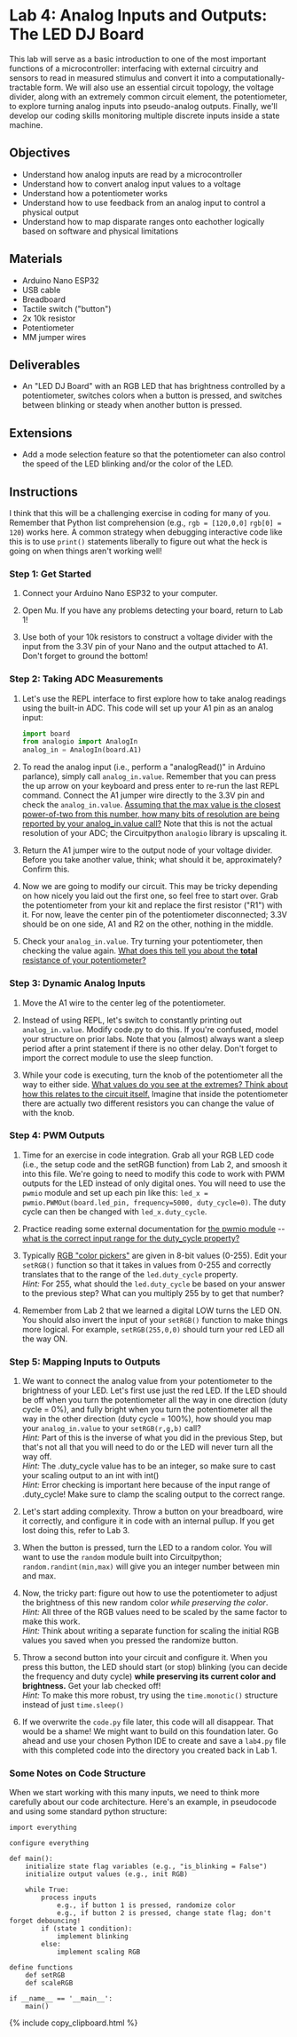 <link rel="stylesheet" type="text/css" href="../../assets/css/styles.css">

# Lab 4: Analog Inputs and Outputs: The LED DJ Board

This lab will serve as a basic introduction to one of the most important functions of a microcontroller: interfacing with external circuitry and sensors to read in measured stimulus and convert it into a computationally-tractable form. We will also use an essential circuit topology, the voltage divider, along with an extremely common circuit element, the potentiometer, to explore turning analog inputs into pseudo-analog outputs. Finally, we'll develop our coding skills monitoring multiple discrete inputs inside a state machine. 

## Objectives
- Understand how analog inputs are read by a microcontroller
- Understand how to convert analog input values to a voltage
- Understand how a potentiometer works
- Understand how to use feedback from an analog input to control a physical output
- Understand how to map disparate ranges onto eachother logically based on software and physical limitations

## Materials
- Arduino Nano ESP32
- USB cable
- Breadboard
- Tactile switch ("button")
- 2x 10k resistor
- Potentiometer
- MM jumper wires

## Deliverables
- An "LED DJ Board" with an RGB LED that has brightness controlled by a potentiometer, switches colors when a button is pressed, and switches between blinking or steady when another button is pressed. 

## Extensions
- Add a mode selection feature so that the potentiometer can also control the speed of the LED blinking and/or the color of the LED. 

## Instructions
I think that this will be a challenging exercise in coding for many of you. Remember that Python list comprehension (e.g., `rgb = [120,0,0]` `rgb[0] = 120`) works here. A common strategy when debugging interactive code like this is to use `print()` statements liberally to figure out what the heck is going on when things aren't working well!

### Step 1: Get Started
1. Connect your Arduino Nano ESP32 to your computer.

2. Open Mu. If you have any problems detecting your board, return to Lab 1!

3. Use both of your 10k resistors to construct a voltage divider with the input from the 3.3V pin of your Nano and the output attached to A1. Don't forget to ground the bottom!

### Step 2: Taking ADC Measurements
1. Let's use the REPL interface to first explore how to take analog readings using the built-in ADC. This code will set up your A1 pin as an analog input:
    ```python
    import board
    from analogio import AnalogIn
    analog_in = AnalogIn(board.A1)
    ```

2. To read the analog input (i.e., perform a "analogRead()" in Arduino parlance), simply call `analog_in.value`. Remember that you can press the up arrow on your keyboard and press enter to re-run the last REPL command. Connect the A1 jumper wire directly to the 3.3V pin and check the `analog_in.value`. <u>Assuming that the max value is the closest power-of-two from this number, how many bits of resolution are being reported by your analog_in.value call?</u> Note that this is not the actual resolution of your ADC; the Circuitpython `analogio` library is upscaling it.

3. Return the A1 jumper wire to the output node of your voltage divider. Before you take another value, think; what should it be, approximately? Confirm this. 

4. Now we are going to modify our circuit. This may be tricky depending on how nicely you laid out the first one, so feel free to start over. Grab the potentiometer from your kit and replace the first resistor ("R1") with it. For now, leave the center pin of the potentiometer disconnected; 3.3V should be on one side, A1 and R2 on the other, nothing in the middle. 

5. Check your `analog_in.value`. Try turning your potentiometer, then checking the value again. <u>What does this tell you about the <strong>total</strong> resistance of your potentiometer?</u>

### Step 3: Dynamic Analog Inputs

1. Move the A1 wire to the center leg of the potentiometer.

2. Instead of using REPL, let's switch to constantly printing out `analog_in.value`. Modify code.py to do this. If you're confused, model your structure on prior labs. Note that you (almost) always want a sleep period after a print statement if there is no other delay. Don't forget to import the correct module to use the sleep function.

3. While your code is executing, turn the knob of the potentiometer all the way to either side. <u>What values do you see at the extremes? Think about how this relates to the circuit itself.</u> Imagine that inside the potentiometer there are actually two different resistors you can change the value of with the knob. 

### Step 4: PWM Outputs

1. Time for an exercise in code integration. Grab all your RGB LED code (i.e., the setup code and the setRGB function) from Lab 2, and smoosh it into this file. We're going to need to modify this code to work with PWM outputs for the LED instead of only digital ones. You will need to use the `pwmio` module and set up each pin like this: `led_x = pwmio.PWMOut(board.led_pin, frequency=5000, duty_cycle=0)`. The duty cycle can then be changed with `led_x.duty_cycle`.  

2. Practice reading some external documentation for [the pwmio module](https://docs.circuitpython.org/en/latest/shared-bindings/pwmio/index.html) -- <u>what is the correct input range for the duty_cycle property?</u>

3. Typically [RGB "color pickers"](https://g.co/kgs/quuKt8K) are given in 8-bit values (0-255). Edit your `setRGB()` function so that it takes in values from 0-255 and correctly translates that to the range of the `led.duty_cycle` property. <br>*Hint:* For 255, what should the `led.duty_cycle` be based on your answer to the previous step? What can you multiply 255 by to get that number? 

4. Remember from Lab 2 that we learned a digital LOW turns the LED ON. You should also invert the input of your `setRGB()` function to make things more logical. For example, `setRGB(255,0,0)` should turn your red LED all the way ON. 

### Step 5: Mapping Inputs to Outputs

1. We want to connect the analog value from your potentiometer to the brightness of your LED. Let's first use just the red LED. If the LED should be off when you turn the potentiometer all the way in one direction (duty cycle = 0%), and fully bright when you turn the potentiometer all the way in the other direction (duty cycle = 100%), how should you map your `analog_in.value` to your `setRGB(r,g,b)` call? <br>*Hint:* Part of this is the inverse of what you did in the previous Step, but that's not all that you will need to do or the LED will never turn all the way off. 
<br>*Hint:* The .duty_cycle value has to be an integer, so make sure to cast your scaling output to an int with int()
<br>*Hint:* Error checking is important here because of the input range of .duty_cycle! Make sure to clamp the scaling output to the correct range.

2. Let's start adding complexity. Throw a button on your breadboard, wire it correctly, and configure it in code with an internal pullup. If you get lost doing this, refer to Lab 3. 

3. When the button is pressed, turn the LED to a random color. You will want to use the `random` module built into Circuitpython; `random.randint(min,max)` will give you an integer number between min and max. 

4. Now, the tricky part: figure out how to use the potentiometer to adjust the brightness of this new random color *while preserving the color*. <br>*Hint:* All three of the RGB values need to be scaled by the same factor to make this work. <br> *Hint:* Think about writing a separate function for scaling the initial RGB values you saved when you pressed the randomize button. 

5. Throw a second button into your circuit and configure it. When you press this button, the LED should start (or stop) blinking (you can decide the frequency and duty cycle) **while preserving its current color and brightness.** Get your lab checked off! <br>*Hint:* To make this more robust, try using the `time.monotic()` structure instead of just `time.sleep()`

6. If we overwrite the `code.py` file later, this code will all disappear. That would be a shame! We might want to build on this foundation later. Go ahead and use your chosen Python IDE to create and save a `lab4.py` file with this completed code into the directory you created back in Lab 1. 


### Some Notes on Code Structure
When we start working with this many inputs, we need to think more carefully about our code architecture. Here's an example, in pseudocode and using some standard python structure:
```
import everything

configure everything

def main():
    initialize state flag variables (e.g., "is_blinking = False")
    initialize output values (e.g., init RGB)

    while True:
        process inputs
            e.g., if button 1 is pressed, randomize color
            e.g., if button 2 is pressed, change state flag; don't forget debouncing!
        if (state 1 condition):
            implement blinking
        else:
            implement scaling RGB

define functions
    def setRGB
    def scaleRGB

if __name__ == '__main__':
    main()
```

{% include copy_clipboard.html %}